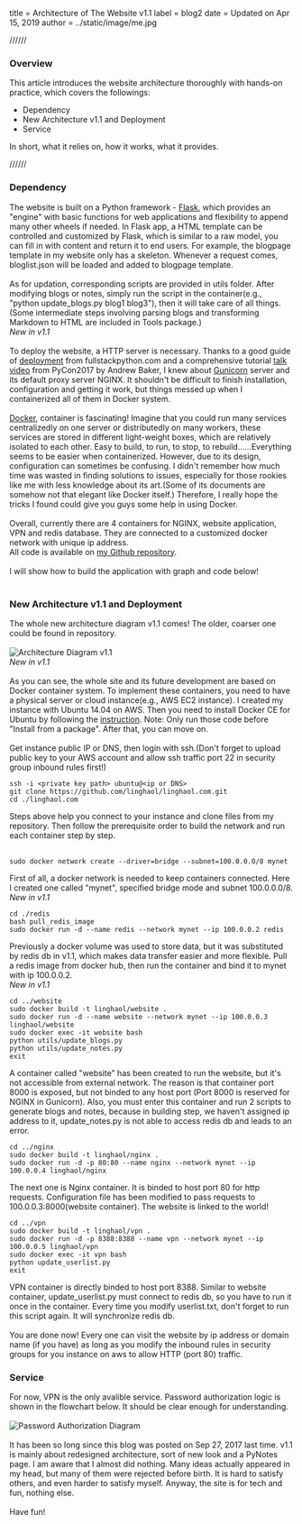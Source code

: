 
title = Architecture of The Website v1.1
label = blog2
date = Updated on Apr 15, 2019
author = ../static/image/me.jpg


//////


### Overview

This article introduces the website architecture thoroughly with hands-on practice, which covers the followings:

- Dependency
- New Architecture v1.1 and Deployment
- Service

In short, what it relies on, how it works, what it provides.<br>


//////


### Dependency

The website is built on a Python framework - [Flask](http://flask.pocoo.org/), which provides an "engine" with basic functions for web applications and flexibility to append many other wheels if needed. In Flask app, a HTML template can be controlled and customized by Flask, which is similar to a raw model, you can fill in with content and return it to end users. For example, the blogpage template in my website only has a skeleton. Whenever a request comes, bloglist.json will be loaded and added to blogpage template.<br>
<br>
As for updation, corresponding scripts are provided in utils folder. After modifying blogs or notes, simply run the script in the container(e.g., "python update_blogs.py blog1 blog3"), then it will take care of all things.<br>
(Some intermediate steps involving parsing blogs and transforming Markdown to HTML are included in Tools package.)<br>
*New in v1.1*<br>
<br>
To deploy the website, a HTTP server is necessary. Thanks to a good guide of [deployment](https://www.fullstackpython.com/deployment.html) from fullstackpython.com and a comprehensive tutorial [talk video](https://www.youtube.com/watch?v=vGphzPLemZE) from PyCon2017 by Andrew Baker, I knew about [Gunicorn](http://gunicorn.org/) server and its default proxy server NGINX. It shouldn't be difficult to finish installation, configuration and getting it work, but things messed up when I containerized all of them in Docker system.<br>
<br>
[Docker](https://www.docker.com/), container is fascinating! Imagine that you could run many services centralizedly on one server or distributedly on many workers, these services are stored in different light-weight boxes, which are relatively isolated to each other. Easy to build, to run, to stop, to rebuild......Everything seems to be easier when containerized. However, due to its design, configuration can sometimes be confusing. I didn't remember how much time was wasted in finding solutions to issues, especially for those rookies like me with less knowledge about its art.(Some of its documents are somehow not that elegant like Docker itself.) Therefore, I really hope the tricks I found could give you guys some help in using Docker.<br>
<br>
Overall, currently there are 4 containers for NGINX, website application, VPN and redis database. They are connected to a customized docker network with unique ip address.<br>
All code is available on [my Github repository](https://github.com/linghaol/linghaol.com).<br>
<br>
I will show how to build the application with graph and code below!<br>
<br>

### New Architecture v1.1 and Deployment

The whole new architecture diagram v1.1 comes! The older, coarser one could be found in repository.<br>
<br>
![Architecture Diagram v1.1](../static/image/architecture-diagram-v1.1.png)<br>
*New in v1.1*<br>
<br>
As you can see, the whole site and its future development are based on Docker container system. To implement these containers, you need to have a physical server or cloud instance(e.g., AWS EC2 instance). I created my instance with Ubuntu 14.04 on AWS. Then you need to install Docker CE for Ubuntu by following the [instruction](https://docs.docker.com/engine/installation/linux/docker-ce/ubuntu/). Note: Only run those code before "Install from a package". After that, you can move on.<br>
<br>
Get instance public IP or DNS, then login with ssh.(Don't forget to upload public key to your AWS account and allow ssh traffic port 22 in security group inbound rules first!)<br>

```
ssh -i <private key path> ubuntu@<ip or DNS>
git clone https://github.com/linghaol/linghaol.com.git
cd ./linghaol.com
```

Steps above help you connect to your instance and clone files from my repository. Then follow the prerequisite order to build the network and run each container step by step.<br>
<br>
```
sudo docker network create --driver=bridge --subnet=100.0.0.0/8 mynet
```
First of all, a docker network is needed to keep containers connected. Here I created one called "mynet", specified bridge mode and subnet 100.0.0.0/8.<br>
*New in v1.1*<br>

```
cd ./redis
bash pull_redis_image
sudo docker run -d --name redis --network mynet --ip 100.0.0.2 redis
```

Previously a docker volume was used to store data, but it was substituted by redis db in v1.1, which makes data transfer easier and more flexible. Pull a redis image from docker hub, then run the container and bind it to mynet with ip 100.0.0.2.<br>
*New in v1.1*<br>

```
cd ../website
sudo docker build -t linghaol/website .
sudo docker run -d --name website --network mynet --ip 100.0.0.3 linghaol/website
sudo docker exec -it website bash
python utils/update_blogs.py
python utils/update_notes.py
exit
```

A container called "website" has been created to run the website, but it's not accessible from external network. The reason is that container port 8000 is exposed, but not binded to any host port (Port 8000 is reserved for NGINX in Gunicorn). Also, you must enter this container and run 2 scripts to generate blogs and notes, because in building step, we haven't assigned ip address to it, update_notes.py is not able to access redis db and leads to an error.<br>

```
cd ../nginx
sudo docker build -t linghaol/nginx .
sudo docker run -d -p 80:80 --name nginx --network mynet --ip 100.0.0.4 linghaol/nginx
```

The next one is Nginx container. It is binded to host port 80 for http requests. Configuration file has been modified to pass requests to 100.0.0.3:8000(website container). The website is linked to the world!<br>

```
cd ../vpn
sudo docker build -t linghaol/vpn .
sudo docker run -d -p 8388:8388 --name vpn --network mynet --ip 100.0.0.5 linghaol/vpn
sudo docker exec -it vpn bash
python update_userlist.py
exit
```

VPN container is directly binded to host port 8388. Similar to website container, update_userlist.py must connect to redis db, so you have to run it once in the container. Every time you modify userlist.txt, don't forget to run this script again. It will synchronize redis db.<br>
<br>
You are done now! Every one can visit the website by ip address or domain name (if you have) as long as you modify the inbound rules in security groups for you instance on aws to allow HTTP (port 80) traffic.<br>

### Service
For now, VPN is the only avalible service. Password authorization logic is shown in the flowchart below. It should be clear enough for understanding.<br>
<br>
![Password Authorization Diagram](../static/image/password_authorization.png)<br>
<br>
It has been so long since this blog was posted on Sep 27, 2017 last time. v1.1 is mainly about redesigned architecture, sort of new look and a PyNotes page. I am aware that I almost did nothing. Many ideas actually appeared in my head, but many of them were rejected before birth. It is hard to satisfy others, and even harder to satisfy myself. Anyway, the site is for tech and fun, nothing else.<br>
<br>
Have fun!<br>